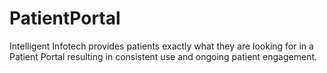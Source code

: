 # PatientPortal
Intelligent Infotech provides patients exactly what they are looking for in a Patient Portal resulting in consistent use and ongoing patient engagement.
